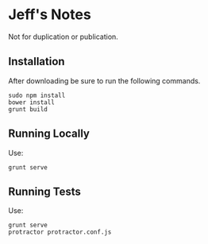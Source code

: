 # Jeff's Notes

Not for duplication or publication.

## Installation
After downloading be sure to run the following commands.

	sudo npm install
	bower install
	grunt build

## Running Locally
Use:

	grunt serve

## Running Tests
Use:

	grunt serve
	protractor protractor.conf.js
